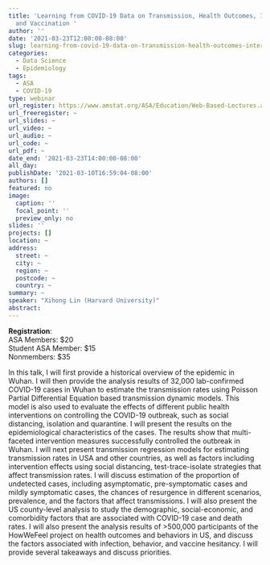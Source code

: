 ```yaml
---
title: 'Learning from COVID-19 Data on Transmission, Health Outcomes, Interventions
  and Vaccination '
author: ''
date: '2021-03-23T12:00:00-08:00'
slug: learning-from-covid-19-data-on-transmission-health-outcomes-interventions-and-vaccination
categories:
  - Data Science
  - Epidemiology
tags:
  - ASA
  - COVID-19
type: webinar
url_register: https://www.amstat.org/ASA/Education/Web-Based-Lectures.aspx#LCDTHOIV
url_freeregister: ~
url_slides: ~
url_video: ~
url_audio: ~
url_code: ~
url_pdf: ~
date_end: '2021-03-23T14:00:00-08:00'
all_day: 
publishDate: '2021-03-10T16:59:04-08:00'
authors: []
featured: no
image:
  caption: ''
  focal_point: ''
  preview_only: no
slides: ''
projects: []
location: ~
address:
  street: ~
  city: ~
  region: ~
  postcode: ~
  country: ~
summary: ~
speaker: "Xihong Lin (Harvard University)"
abstract: 
---
```

<!--more-->
**Registration**:    
ASA Members: $20  
Student ASA Member: $15  
Nonmembers: $35  

In this talk, I will first provide a historical overview of the epidemic in Wuhan. I will then provide the analysis results of 32,000 lab-confirmed COVID-19 cases in Wuhan to estimate the transmission rates using Poisson Partial Differential Equation based transmission dynamic models. This model is also used to evaluate the effects of different public health interventions on controlling the COVID-19 outbreak, such as social distancing, isolation and quarantine. I will present the results on the epidemiological characteristics of the cases. The results show that multi-faceted intervention measures successfully controlled the outbreak in Wuhan. I will next present transmission regression models for estimating transmission rates in USA and other countries, as well as factors including intervention effects using social distancing, test-trace-isolate strategies that affect transmission rates. I will discuss estimation of the proportion of undetected cases, including asymptomatic, pre-symptomatic cases and mildly symptomatic cases, the chances of resurgence in different scenarios, prevalence, and the factors that affect transmissions. I will also present the US county-level analysis to study the demographic, social-economic, and comorbidity factors that are associated with COVID-19 case and death rates. I will also present the analysis results of >500,000 participants of the HowWeFeel project on health outcomes and behaviors in US, and discuss the factors associated with infection, behavior, and vaccine hesitancy. I will provide several takeaways and discuss priorities.
